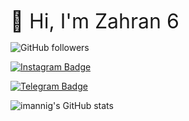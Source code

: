 <font size="6"> 👋 Hi, I'm Zahran 6</font>

<img alt="GitHub followers" src="https://img.shields.io/github/followers/imannig?style=social">

[![Instagram Badge](https://img.shields.io/badge/Instagram-%40imanniigg-ff69b4)](https://instagram.com/imanniigg)

[![Telegram Badge](https://img.shields.io/badge/Telegram-%40imannig-9cf)](https://t.me/imannig)

![imannig's GitHub stats](https://github-readme-stats.vercel.app/api?username=imannig&show_icons=true&theme=tokyonight)
<!---
imannig/imannig is a ✨ special ✨ repository because its `README.md` (this file) appears on your GitHub profile.
You can click the Preview link to take a look at your changes.
--->
